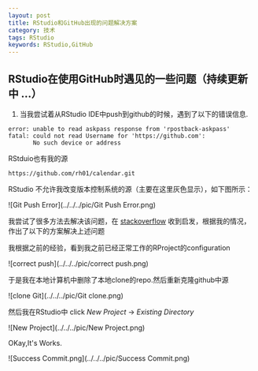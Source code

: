 ```yaml
---
layout: post
title: RStudio和GitHub出现的问题解决方案
category: 技术
tags: RStudio
keywords: RStudio,GitHub
---
```




## RStudio在使用GitHub时遇见的一些问题（持续更新中 ...）

1. 当我尝试着从RStudio IDE中push到github的时候，遇到了以下的错误信息.

```
error: unable to read askpass response from 'rpostback-askpass'
fatal: could not read Username for 'https://github.com':
       No such device or address
```

RStduio也有我的源

```
https://github.com/rh01/calendar.git
```

RStudio 不允许我改变版本控制系统的源（主要在这里灰色显示），如下图所示：


![Git Push Error](../../../pic/Git Push Error.png)

我尝试了很多方法去解决该问题，在 [stackoverflow](http://stackoverflow.com/questions/24944387/errors-when-using-rstudios-git-tools) 收到启发，根据我的情况，作出了以下的方案解决上述问题

我根据之前的经验，看到我之前已经正常工作的RProject的configuration

![correct push](../../../pic/correct push.png)

于是我在本地计算机中删除了本地clone的repo.然后重新克隆github中源

![clone Git](../../../pic/Git clone.png)

然后我在RStudio中 click *New Project* -> *Existing Directory*

![New Project](../../../pic/New Project.png)

OKay,It's Works.

![Success Commit.png](../../../pic/Success Commit.png)


